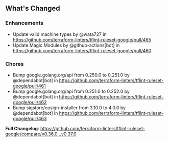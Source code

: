 ## What's Changed

### Enhancements
* Update valid machine types by @wata727 in https://github.com/terraform-linters/tflint-ruleset-google/pull/465
* Update Magic Modules by @github-actions[bot] in https://github.com/terraform-linters/tflint-ruleset-google/pull/460

### Chores
* Bump google.golang.org/api from 0.250.0 to 0.251.0 by @dependabot[bot] in https://github.com/terraform-linters/tflint-ruleset-google/pull/461
* Bump google.golang.org/api from 0.251.0 to 0.252.0 by @dependabot[bot] in https://github.com/terraform-linters/tflint-ruleset-google/pull/462
* Bump sigstore/cosign-installer from 3.10.0 to 4.0.0 by @dependabot[bot] in https://github.com/terraform-linters/tflint-ruleset-google/pull/463

**Full Changelog**: https://github.com/terraform-linters/tflint-ruleset-google/compare/v0.36.0...v0.37.0
